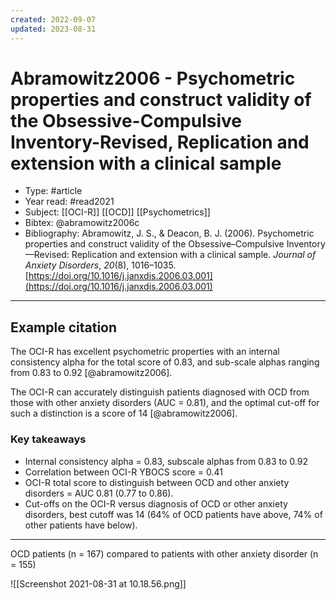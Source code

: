 ```yaml
---
created: 2022-09-07
updated: 2023-08-31
---
```

# Abramowitz2006 - Psychometric properties and construct validity of the Obsessive-Compulsive Inventory-Revised, Replication and extension with a clinical sample
* Type: #article
* Year read: #read2021
* Subject: [[OCI-R]] [[OCD]] [[Psychometrics]]
* Bibtex: @abramowitz2006c
* Bibliography: Abramowitz, J. S., & Deacon, B. J. (2006). Psychometric properties and construct validity of the Obsessive–Compulsive Inventory—Revised: Replication and extension with a clinical sample. _Journal of Anxiety Disorders_, _20_(8), 1016–1035. [https://doi.org/10.1016/j.janxdis.2006.03.001](https://doi.org/10.1016/j.janxdis.2006.03.001)
---
## Example citation
The OCI-R has excellent psychometric properties with an internal consistency alpha for the total score of 0.83, and sub-scale alphas ranging from 0.83 to 0.92 [@abramowitz2006].

The OCI-R can accurately distinguish patients diagnosed with OCD from those with other anxiety disorders (AUC = 0.81), and the optimal cut-off for such a distinction is a score of 14 [@abramowitz2006].

### Key takeaways
* Internal consistency alpha = 0.83, subscale alphas from 0.83 to 0.92
* Correlation between OCI-R YBOCS score = 0.41
* OCI-R total score to distinguish between OCD and other anxiety disorders = AUC 0.81 (0.77 to 0.86).
* Cut-offs on the OCI-R versus diagnosis of OCD or other anxiety disorders, best cutoff was 14 (64% of OCD patients have above, 74% of other patients have below).

---
OCD patients (n = 167) compared to patients with other anxiety disorder (n = 155)

![[Screenshot 2021-08-31 at 10.18.56.png]]
